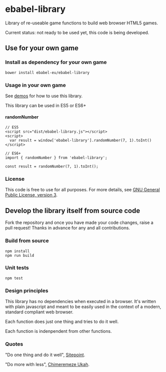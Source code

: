 # ebabel-library
Library of re-useable game functions to build web browser HTML5 games.

Current status: not ready to be used yet, this code is being developed.

## Use for your own game

### Install as dependency for your own game
```
bower install ebabel-eu/ebabel-library
```

### Usage in your own game

See [demos](demo/index.html) for how to use this library.

This library can be used in ES5 or ES6+

#### randomNumber
```
// ES5
<script src="dist/ebabel-library.js"></script>
<script>
  var result = window['ebabel-library'].randomNumber(7, 1).toInt()
</script>
```

```
// ES6+
import { randomNumber } from 'ebabel-library';

const result = randomNumber(7, 1).toInt();
```

### License
This code is free to use for all purposes. For more details, see [GNU General Public License, version 3](LICENSE).


## Develop the library itself from source code

Fork the repository and once you have made your code changes, raise a pull request! Thanks in advance for any and all contributions.

### Build from source
```
npm install
npm run build
```

### Unit tests
```
npm test
```

### Design principles
This library has no dependencies when executed in a browser. It's written with plain javascript and meant to be easily used in the context of a modern, standard compliant web browser.

Each function does just one thing and tries to do it well. 

Each function is indenpendent from other functions.

### Quotes

"Do one thing and do it well", [Sitepoint](https://www.sitepoint.com/design-and-build-your-own-javascript-library/).

"Do more with less", [Chimeremeze Ukah](https://www.codementor.io/chimeremezeukah/build-a-reusable-javascript-library-du1086d7l).
